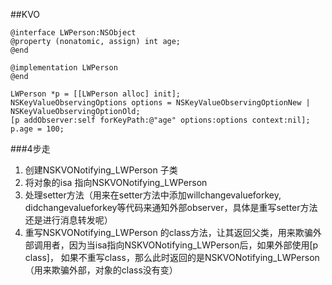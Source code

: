 ##KVO

```
@interface LWPerson:NSObject
@property (nonatomic, assign) int age;
@end

@implementation LWPerson
@end

LWPerson *p = [[LWPerson alloc] init];
NSKeyValueObservingOptions options = NSKeyValueObservingOptionNew | NSKeyValueObservingOptionOld;
[p addObserver:self forKeyPath:@"age" options:options context:nil];
p.age = 100;

```

###4步走
1. 创建NSKVONotifying_LWPerson 子类
2.   将对象的isa 指向NSKVONotifying_LWPerson
3.   处理setter方法（用来在setter方法中添加willchangevalueforkey, didchangevalueforkey等代码来通知外部observer，具体是重写setter方法还是进行消息转发呢）
4.   重写NSKVONotifying_LWPerson 的class方法，让其返回父类，用来欺骗外部调用者，因为当isa指向NSKVONotifying_LWPerson后，如果外部使用[p class]， 如果不重写class，那么此时返回的是NSKVONotifying_LWPerson（用来欺骗外部，对象的class没有变）